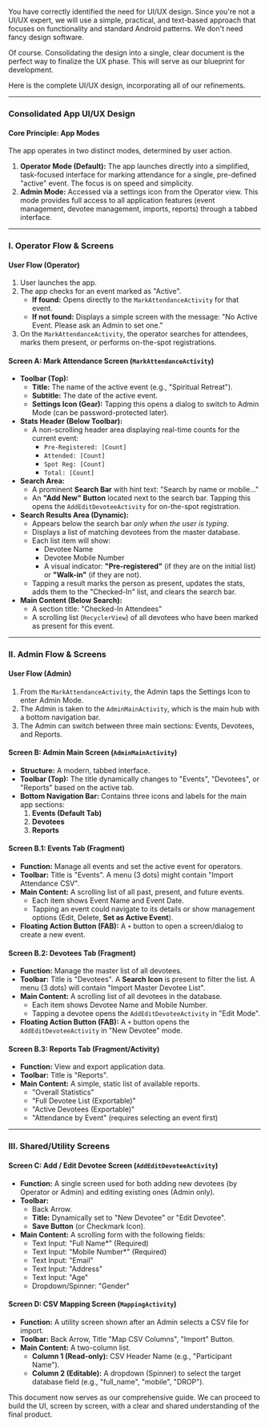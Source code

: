 You have correctly identified the need for UI/UX design. Since you're not a UI/UX expert, we will use a simple, practical, and text-based approach that focuses on functionality and standard Android patterns. We don't need fancy design software.

Of course. Consolidating the design into a single, clear document is the perfect way to finalize the UX phase. This will serve as our blueprint for development.

Here is the complete UI/UX design, incorporating all of our refinements.

---

### **Consolidated App UI/UX Design**

#### **Core Principle: App Modes**

The app operates in two distinct modes, determined by user action.

1.  **Operator Mode (Default):** The app launches directly into a simplified, task-focused interface for marking attendance for a single, pre-defined "active" event. The focus is on speed and simplicity.
2.  **Admin Mode:** Accessed via a settings icon from the Operator view. This mode provides full access to all application features (event management, devotee management, imports, reports) through a tabbed interface.

---

### **I. Operator Flow & Screens**

#### **User Flow (Operator)**

1.  User launches the app.
2.  The app checks for an event marked as "Active".
    *   **If found:** Opens directly to the `MarkAttendanceActivity` for that event.
    *   **If not found:** Displays a simple screen with the message: "No Active Event. Please ask an Admin to set one."
3.  On the `MarkAttendanceActivity`, the operator searches for attendees, marks them present, or performs on-the-spot registrations.

#### **Screen A: Mark Attendance Screen (`MarkAttendanceActivity`)**

*   **Toolbar (Top):**
    *   **Title:** The name of the active event (e.g., "Spiritual Retreat").
    *   **Subtitle:** The date of the active event.
    *   **Settings Icon (Gear):** Tapping this opens a dialog to switch to Admin Mode (can be password-protected later).
*   **Stats Header (Below Toolbar):**
    *   A non-scrolling header area displaying real-time counts for the current event:
        *   `Pre-Registered: [Count]`
        *   `Attended: [Count]`
        *   `Spot Reg: [Count]`
        *   `Total: [Count]`
*   **Search Area:**
    *   A prominent **Search Bar** with hint text: "Search by name or mobile..."
    *   An **"Add New" Button** located next to the search bar. Tapping this opens the `AddEditDevoteeActivity` for on-the-spot registration.
*   **Search Results Area (Dynamic):**
    *   Appears below the search bar *only when the user is typing*.
    *   Displays a list of matching devotees from the master database.
    *   Each list item will show:
        *   Devotee Name
        *   Devotee Mobile Number
        *   A visual indicator: **"Pre-registered"** (if they are on the initial list) or **"Walk-in"** (if they are not).
    *   Tapping a result marks the person as present, updates the stats, adds them to the "Checked-In" list, and clears the search bar.
*   **Main Content (Below Search):**
    *   A section title: "Checked-In Attendees"
    *   A scrolling list (`RecyclerView`) of all devotees who have been marked as present for this event.

---

### **II. Admin Flow & Screens**

#### **User Flow (Admin)**

1.  From the `MarkAttendanceActivity`, the Admin taps the Settings Icon to enter Admin Mode.
2.  The Admin is taken to the `AdminMainActivity`, which is the main hub with a bottom navigation bar.
3.  The Admin can switch between three main sections: Events, Devotees, and Reports.

#### **Screen B: Admin Main Screen (`AdminMainActivity`)**

*   **Structure:** A modern, tabbed interface.
*   **Toolbar (Top):** The title dynamically changes to "Events", "Devotees", or "Reports" based on the active tab.
*   **Bottom Navigation Bar:** Contains three icons and labels for the main app sections:
    1.  **Events (Default Tab)**
    2.  **Devotees**
    3.  **Reports**

#### **Screen B.1: Events Tab (Fragment)**

*   **Function:** Manage all events and set the active event for operators.
*   **Toolbar:** Title is "Events". A menu (3 dots) might contain "Import Attendance CSV".
*   **Main Content:** A scrolling list of all past, present, and future events.
    *   Each item shows Event Name and Event Date.
    *   Tapping an event could navigate to its details or show management options (Edit, Delete, **Set as Active Event**).
*   **Floating Action Button (FAB):** A `+` button to open a screen/dialog to create a new event.

#### **Screen B.2: Devotees Tab (Fragment)**

*   **Function:** Manage the master list of all devotees.
*   **Toolbar:** Title is "Devotees". A **Search Icon** is present to filter the list. A menu (3 dots) will contain "Import Master Devotee List".
*   **Main Content:** A scrolling list of all devotees in the database.
    *   Each item shows Devotee Name and Mobile Number.
    *   Tapping a devotee opens the `AddEditDevoteeActivity` in "Edit Mode".
*   **Floating Action Button (FAB):** A `+` button opens the `AddEditDevoteeActivity` in "New Devotee" mode.

#### **Screen B.3: Reports Tab (Fragment/Activity)**

*   **Function:** View and export application data.
*   **Toolbar:** Title is "Reports".
*   **Main Content:** A simple, static list of available reports.
    *   "Overall Statistics"
    *   "Full Devotee List (Exportable)"
    *   "Active Devotees (Exportable)"
    *   "Attendance by Event" (requires selecting an event first)

---

### **III. Shared/Utility Screens**

#### **Screen C: Add / Edit Devotee Screen (`AddEditDevoteeActivity`)**

*   **Function:** A single screen used for both adding new devotees (by Operator or Admin) and editing existing ones (Admin only).
*   **Toolbar:**
    *   Back Arrow.
    *   **Title:** Dynamically set to "New Devotee" or "Edit Devotee".
    *   **Save Button** (or Checkmark Icon).
*   **Main Content:** A scrolling form with the following fields:
    *   Text Input: "Full Name*" (Required)
    *   Text Input: "Mobile Number*" (Required)
    *   Text Input: "Email"
    *   Text Input: "Address"
    *   Text Input: "Age"
    *   Dropdown/Spinner: "Gender"

#### **Screen D: CSV Mapping Screen (`MappingActivity`)**

*   **Function:** A utility screen shown after an Admin selects a CSV file for import.
*   **Toolbar:** Back Arrow, Title "Map CSV Columns", "Import" Button.
*   **Main Content:** A two-column list.
    *   **Column 1 (Read-only):** CSV Header Name (e.g., "Participant Name").
    *   **Column 2 (Editable):** A dropdown (Spinner) to select the target database field (e.g., "full_name", "mobile", "DROP").

This document now serves as our comprehensive guide. We can proceed to build the UI, screen by screen, with a clear and shared understanding of the final product.
